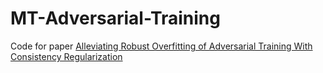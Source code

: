 # MT-Adversarial-Training
Code for paper [Alleviating Robust Overfitting of Adversarial Training With Consistency Regularization](https://arxiv.org/abs/2205.11744)
